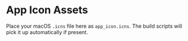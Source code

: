 # App Icon Assets

Place your macOS `.icns` file here as `app_icon.icns`. The build scripts will pick it up automatically if present.
